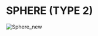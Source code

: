 # SPHERE (TYPE 2)
![Sphere_new](https://user-images.githubusercontent.com/102920189/162578620-10afdc55-d127-4b22-8a10-f63062208eb7.png)
